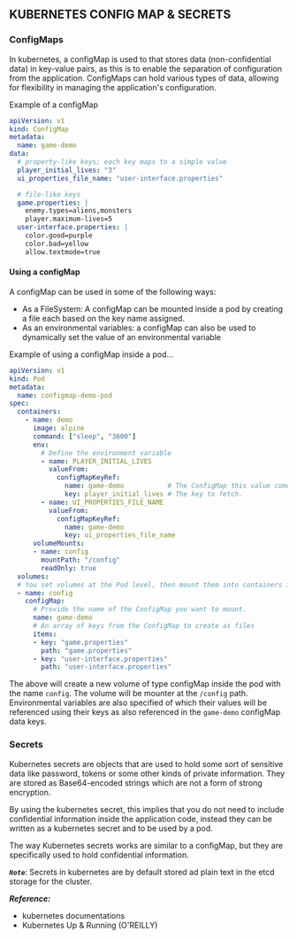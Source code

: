 ## KUBERNETES CONFIG MAP & SECRETS

### ConfigMaps
In kubernetes, a configMap is used to that stores data (non-confidential data) in key-value pairs, as this is to enable the separation of configuration from the application. ConfigMaps can hold various types of data, allowing for flexibility in managing the application's configuration.

Example of a configMap

```yml
apiVersion: v1
kind: ConfigMap
metadata:
  name: game-demo
data:
  # property-like keys; each key maps to a simple value
  player_initial_lives: "3"
  ui_properties_file_name: "user-interface.properties"

  # file-like keys
  game.properties: |
    enemy.types=aliens,monsters
    player.maximum-lives=5    
  user-interface.properties: |
    color.good=purple
    color.bad=yellow
    allow.textmode=true  
```

#### Using a configMap
A configMap can be used in some of the following ways:

* As a FileSystem: A configMap can be mounted inside a pod by creating a file each based 
on the key name assigned.
* As an environmental variables: a configMap can also be used to dynamically set the value of an environmental variable 

Example of using a configMap inside a pod...

```yml
apiVersion: v1
kind: Pod
metadata:
  name: configmap-demo-pod
spec:
  containers:
    - name: demo
      image: alpine
      command: ["sleep", "3600"]
      env:
        # Define the environment variable
        - name: PLAYER_INITIAL_LIVES
          valueFrom:
            configMapKeyRef:
              name: game-demo           # The ConfigMap this value comes from.
              key: player_initial_lives # The key to fetch.
        - name: UI_PROPERTIES_FILE_NAME
          valueFrom:
            configMapKeyRef:
              name: game-demo
              key: ui_properties_file_name
      volumeMounts:
      - name: config
        mountPath: "/config"
        readOnly: true
  volumes:
  # You set volumes at the Pod level, then mount them into containers inside that Pod
  - name: config
    configMap:
      # Provide the name of the ConfigMap you want to mount.
      name: game-demo
      # An array of keys from the ConfigMap to create as files
      items:
      - key: "game.properties"
        path: "game.properties"
      - key: "user-interface.properties"
        path: "user-interface.properties"
```

The above will create a new volume of type configMap inside the pod with the name `config`. The volume will
be mounter at the `/config` path. Environmental variables are also specified of which their values will be 
referenced using their keys as also referenced in the `game-demo` configMap data keys.


### Secrets
Kubernetes secrets are objects that are used to hold some sort of sensitive data like password, tokens or some other kinds of private information. They are stored as Base64-encoded strings which are not a form of strong encryption.

By using the kubernetes secret, this implies that you do not need to include confidential information inside the application code, instead they can be written as a kubernetes secret and to be used by a pod.

The way Kubernetes secrets works are similar to a configMap, but they are specifically used to hold confidential information.

_**`Note`**_: Secrets in kubernetes are by default stored ad plain text in the etcd storage for the cluster.



**_Reference:_**

- kubernetes documentations
- Kubernetes Up & Running (O'REILLY)
